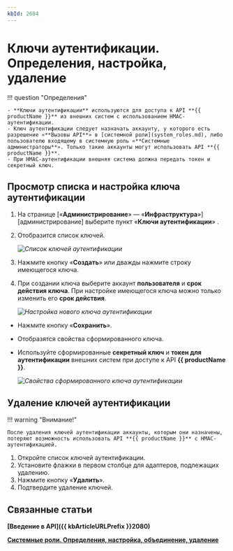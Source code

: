 ```yaml
---
kbId: 2604
---
```

# Ключи аутентификации. Определения, настройка, удаление

!!! question "Определения"

    - **Ключи аутентификации** используются для доступа к API **{{ productName }}** из внешних систем с использованием HMAC-аутентификации.
    - Ключ аутентификации следует назначать аккаунту, у которого есть разрешение «**Вызовы API**» в [системной роли](system_roles.md), либо пользователю входящему в системную роль «**Системные администраторы**». Только такие аккаунты могут использовать API **{{ productName }}**.
    - При HMAC-аутентификации внешняя система должна передать токен и секретный ключ.

## Просмотр списка и настройка ключа аутентификации

1. На странице [«**Администрирование**» — «**Инфраструктура**»][администрирование] выберите пункт «**Ключи аутентификации**» <i class="fa-light  fal  fa-lock-keyhole ">‌</i>.
2. Отобразится список ключей.

    _![Список ключей аутентификации](authentication_key_list.png)_

3. Нажмите кнопку «**Создать**» или дважды нажмите строку имеющегося ключа.
4. При создании ключа выберите аккаунт **пользователя** и **срок действия ключа**. При настройке имеющегося ключа можно только изменить его **срок действия**.

    _![Настройка нового ключа аутентификации](authentication_key_settings.png)_

- Нажмите кнопку «**Сохранить**».
- Отобразятся свойства сформированного ключа.
- Используйте сформированные **секретный ключ** и **токен для аутентификации** внешних систем при доступе к API **{{ productName }}**.

    _![Свойства сформированного ключа аутентификации](authentication_key_properties.png)_

## Удаление ключей аутентификации

!!! warning "Внимание!"

    После удаления ключей аутентификации аккаунты, которым они назначены, потеряют возможность использовать API **{{ productName }}** с HMAC-аутентификацией.

1. Откройте список ключей аутентификации.
2. Установите флажки в первом столбце для адаптеров, подлежащих удалению.
3. Нажмите кнопку «**Удалить**».
4. Подтвердите удаление ключей.

## Связанные статьи

**[Введение в API]({{ kbArticleURLPrefix }}2080)**

**[Системные роли. Определения, настройка, объединение, удаление](system_roles.md)**

